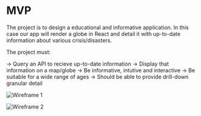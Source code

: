 # MVP

The project is to design a educational and informative application. In this case our app will render a globe in React and detail it with up-to-date information about various crisis/disasters.

The project must:

-> Query an API to recieve up-to-date information
-> Display that information on a map/globe
-> Be informative, intutive and interactive
-> Be suitable for a wide range of ages
-> Should be able to provide drill-down granular detail


![Wireframe 1](**)

![Wireframe 2](**)